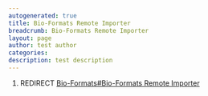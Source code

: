 ```yaml
---
autogenerated: true
title: Bio-Formats Remote Importer
breadcrumb: Bio-Formats Remote Importer
layout: page
author: test author
categories: 
description: test description
---
```


1.  REDIRECT [Bio-Formats\#Bio-Formats Remote Importer](Bio-Formats#Bio-Formats_Remote_Importer "wikilink")
